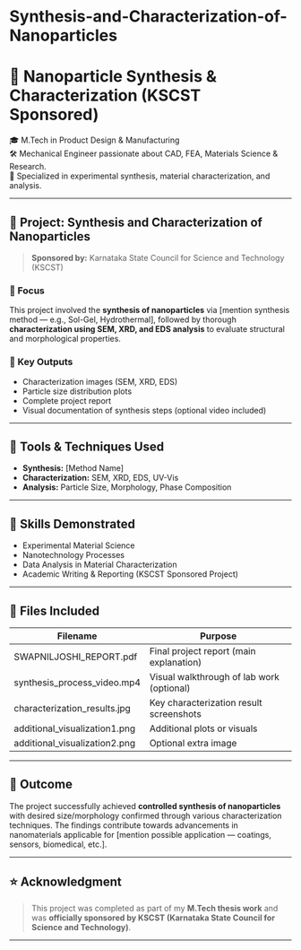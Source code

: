 # Synthesis-and-Characterization-of-Nanoparticles
# 🔬 Nanoparticle Synthesis & Characterization (KSCST Sponsored)

🎓 M.Tech in Product Design & Manufacturing  
🛠️ Mechanical Engineer passionate about CAD, FEA, Materials Science & Research.  
📌 Specialized in experimental synthesis, material characterization, and analysis.

---

## 🧪 Project: Synthesis and Characterization of Nanoparticles  
> **Sponsored by:** Karnataka State Council for Science and Technology (KSCST)  

### 📌 Focus
This project involved the **synthesis of nanoparticles** via [mention synthesis method — e.g., Sol-Gel, Hydrothermal], followed by thorough **characterization using SEM, XRD, and EDS analysis** to evaluate structural and morphological properties.

### 📸 Key Outputs
- Characterization images (SEM, XRD, EDS)
- Particle size distribution plots
- Complete project report
- Visual documentation of synthesis steps (optional video included)

---

## 🧰 Tools & Techniques Used
- **Synthesis:** [Method Name]
- **Characterization:** SEM, XRD, EDS, UV-Vis
- **Analysis:** Particle Size, Morphology, Phase Composition

---

## 🚀 Skills Demonstrated
- Experimental Material Science
- Nanotechnology Processes
- Data Analysis in Material Characterization
- Academic Writing & Reporting (KSCST Sponsored Project)

---

## 📂 Files Included
| Filename                        | Purpose                                   |
|---------------------------------|-------------------------------------------|
| SWAPNILJOSHI_REPORT.pdf         | Final project report (main explanation)    |
| synthesis_process_video.mp4     | Visual walkthrough of lab work (optional)  |
| characterization_results.jpg    | Key characterization result screenshots    |
| additional_visualization1.png   | Additional plots or visuals                |
| additional_visualization2.png   | Optional extra image                       |

---

## 🏁 Outcome
The project successfully achieved **controlled synthesis of nanoparticles** with desired size/morphology confirmed through various characterization techniques. The findings contribute towards advancements in nanomaterials applicable for [mention possible application — coatings, sensors, biomedical, etc.].

---

## ⭐ Acknowledgment
> This project was completed as part of my **M.Tech thesis work** and was **officially sponsored by KSCST (Karnataka State Council for Science and Technology)**.

---
